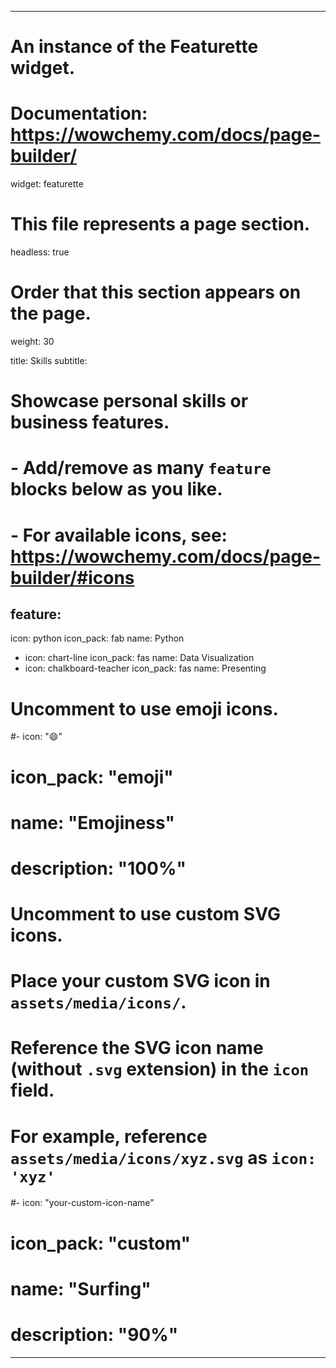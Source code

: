 ---
 # An instance of the Featurette widget.
 # Documentation: https://wowchemy.com/docs/page-builder/
 widget: featurette

 # This file represents a page section.
 headless: true

 # Order that this section appears on the page.
 weight: 30

 title: Skills
 subtitle:

 # Showcase personal skills or business features.
 # - Add/remove as many `feature` blocks below as you like.
 # - For available icons, see: https://wowchemy.com/docs/page-builder/#icons
 feature:
 - 
   icon: python
   icon_pack: fab
   name: Python
 - icon: chart-line
   icon_pack: fas
   name: Data Visualization
 - 
   icon: chalkboard-teacher
   icon_pack: fas
   name: Presenting

 # Uncomment to use emoji icons.
 #- icon: ":smile:"
 #  icon_pack: "emoji"
 #  name: "Emojiness"
 #  description: "100%"  

 # Uncomment to use custom SVG icons.
 # Place your custom SVG icon in `assets/media/icons/`.
 # Reference the SVG icon name (without `.svg` extension) in the `icon` field.
 # For example, reference `assets/media/icons/xyz.svg` as `icon: 'xyz'`
 #- icon: "your-custom-icon-name"
 #  icon_pack: "custom"
 #  name: "Surfing"
 #  description: "90%"
 ---
